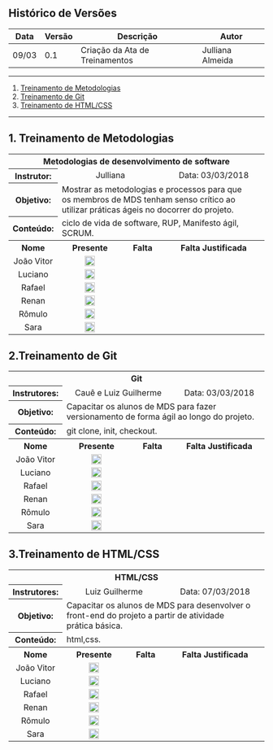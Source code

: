 ## Histórico de Versões

|Data    |Versão|Descrição                              |Autor                   |
|--------|------|---------------------------------------|------------------------|
|09/03   |0.1   |Criação da Ata de Treinamentos         |Julliana Almeida        |

----
1. [Treinamento de Metodologias](#1-Treinamento-de-Metodologias)  
2. [Treinamento de Git](#1-Treinamento-de-Git)  
3. [Treinamento de HTML/CSS](#1-Treinamento-de-HTML/CSS)  
----

## 1. Treinamento de Metodologias
<table>
  <tbody><tr>
    <th colspan="4">Metodologias de desenvolvimento de software</th>
  </tr>
 <tr>
    <th colspan="1">Instrutor:</th>
   <td colspan="2" align="center"> Julliana
    </td>
<td colspan="1" align="center"> Data: 03/03/2018 
  </td>
</tr>
 <tr>
 </tr>
<tr>
    <th colspan="1">Objetivo:</th>
   <td colspan="3"> Mostrar as metodologias e processos para que<br>  os membros de MDS tenham senso crítico ao utilizar práticas ágeis no docorrer do projeto.
  </td>
</tr>
<tr>
    <th colspan="1">Conteúdo:</th>
   <td colspan="3"> ciclo de vida de software, RUP, Manifesto ágil, SCRUM.
  </td>
</tr>
 <tr>
    <th>Nome</th>
    <th>Presente</th>
    <th>Falta</th>
    <th>Falta Justificada<br>
</th>
  </tr>
 <tr>
    <td align="center"> João Vitor 
    </td>
<td align="center"> <img class="emoji" title=":white_check_mark:" alt=":white_check_mark:" src="https://camo.githubusercontent.com/1ddba8041888820bf881e1894ae67a973eaccb7d/68747470733a2f2f6173736574732d63646e2e6769746875622e636f6d2f696d616765732f69636f6e732f656d6f6a692f756e69636f64652f323730352e706e67" height="20" width="20" align="absmiddle" data-canonical-src="https://assets-cdn.github.com/images/icons/emoji/unicode/2705.png"> 
    </td>
<td align="center"> 
    </td>
<td align="center"> <br>
  </td>
</tr>
 <tr>
    <td align="center"> Luciano 
    </td>
<td align="center"> <img class="emoji" title=":white_check_mark:" alt=":white_check_mark:" src="https://camo.githubusercontent.com/1ddba8041888820bf881e1894ae67a973eaccb7d/68747470733a2f2f6173736574732d63646e2e6769746875622e636f6d2f696d616765732f69636f6e732f656d6f6a692f756e69636f64652f323730352e706e67" height="20" width="20" align="absmiddle" data-canonical-src="https://assets-cdn.github.com/images/icons/emoji/unicode/2705.png"> 
    </td>
<td align="center"> 
    </td>
<td align="center"> <br>
  </td>
</tr>
 <tr>
    <td align="center"> Rafael 
    </td>
<td align="center"> <img class="emoji" title=":white_check_mark:" alt=":white_check_mark:" src="https://camo.githubusercontent.com/1ddba8041888820bf881e1894ae67a973eaccb7d/68747470733a2f2f6173736574732d63646e2e6769746875622e636f6d2f696d616765732f69636f6e732f656d6f6a692f756e69636f64652f323730352e706e67" height="20" width="20" align="absmiddle" data-canonical-src="https://assets-cdn.github.com/images/icons/emoji/unicode/2705.png"> 
    </td>
<td align="center"> 
    </td>
<td align="center"> <br>
  </td>
</tr>
 <tr>
    <td align="center"> Renan
    </td>
<td align="center"> <img class="emoji" title=":white_check_mark:" alt=":white_check_mark:" src="https://camo.githubusercontent.com/1ddba8041888820bf881e1894ae67a973eaccb7d/68747470733a2f2f6173736574732d63646e2e6769746875622e636f6d2f696d616765732f69636f6e732f656d6f6a692f756e69636f64652f323730352e706e67" height="20" width="20" align="absmiddle" data-canonical-src="https://assets-cdn.github.com/images/icons/emoji/unicode/2705.png"> 
    </td>
<td align="center"> 
    </td>
<td align="center"> <br>
  </td>
</tr>
 
 <tr>
    <td align="center"> Rômulo 
    </td>
<td align="center"> <img class="emoji" title=":white_check_mark:" alt=":white_check_mark:" src="https://camo.githubusercontent.com/1ddba8041888820bf881e1894ae67a973eaccb7d/68747470733a2f2f6173736574732d63646e2e6769746875622e636f6d2f696d616765732f69636f6e732f656d6f6a692f756e69636f64652f323730352e706e67" height="20" width="20" align="absmiddle" data-canonical-src="https://assets-cdn.github.com/images/icons/emoji/unicode/2705.png"> 
    </td>
<td align="center"> 
    </td>
<td align="center"> <br>
  </td>
</tr>
 <tr>
    <td align="center"> Sara
    </td>
<td align="center"> <img class="emoji" title=":white_check_mark:" alt=":white_check_mark:" src="https://camo.githubusercontent.com/1ddba8041888820bf881e1894ae67a973eaccb7d/68747470733a2f2f6173736574732d63646e2e6769746875622e636f6d2f696d616765732f69636f6e732f656d6f6a692f756e69636f64652f323730352e706e67" height="20" width="20" align="absmiddle" data-canonical-src="https://assets-cdn.github.com/images/icons/emoji/unicode/2705.png"> 
    </td>
<td align="center"> 
    </td>
<td align="center"> <br>
  </td>
</tr>
</tbody></table>

## 2.Treinamento de Git
<table>
  <tbody><tr>
    <th colspan="4">Git</th>
  </tr>
 <tr>
    <th colspan="1">Instrutores:</th>
   <td colspan="2" align="center"> Cauê e Luiz Guilherme
    </td>
<td colspan="1" align="center"> Data: 03/03/2018 
  </td>
</tr>
 <tr>
 </tr>
<tr>
    <th colspan="1">Objetivo:</th>
   <td colspan="3"> Capacitar os alunos de MDS para fazer versionamento de forma ágil ao longo do projeto.
  </td>
</tr>
<tr>
    <th colspan="1">Conteúdo:</th>
   <td colspan="3"> git clone, init, checkout.
  </td>
</tr>
 <tr>
    <th>Nome</th>
    <th>Presente</th>
    <th>Falta</th>
    <th>Falta Justificada<br>
</th>
  </tr>
 <tr>
    <td align="center"> João Vitor 
    </td>
<td align="center"> <img class="emoji" title=":white_check_mark:" alt=":white_check_mark:" src="https://camo.githubusercontent.com/1ddba8041888820bf881e1894ae67a973eaccb7d/68747470733a2f2f6173736574732d63646e2e6769746875622e636f6d2f696d616765732f69636f6e732f656d6f6a692f756e69636f64652f323730352e706e67" height="20" width="20" align="absmiddle" data-canonical-src="https://assets-cdn.github.com/images/icons/emoji/unicode/2705.png"> 
    </td>
<td align="center"> 
    </td>
<td align="center"> <br>
  </td>
</tr>
 <tr>
    <td align="center"> Luciano 
    </td>
<td align="center"> <img class="emoji" title=":white_check_mark:" alt=":white_check_mark:" src="https://camo.githubusercontent.com/1ddba8041888820bf881e1894ae67a973eaccb7d/68747470733a2f2f6173736574732d63646e2e6769746875622e636f6d2f696d616765732f69636f6e732f656d6f6a692f756e69636f64652f323730352e706e67" height="20" width="20" align="absmiddle" data-canonical-src="https://assets-cdn.github.com/images/icons/emoji/unicode/2705.png"> 
    </td>
<td align="center"> 
    </td>
<td align="center"> <br>
  </td>
</tr>
 <tr>
    <td align="center"> Rafael 
    </td>
<td align="center"> <img class="emoji" title=":white_check_mark:" alt=":white_check_mark:" src="https://camo.githubusercontent.com/1ddba8041888820bf881e1894ae67a973eaccb7d/68747470733a2f2f6173736574732d63646e2e6769746875622e636f6d2f696d616765732f69636f6e732f656d6f6a692f756e69636f64652f323730352e706e67" height="20" width="20" align="absmiddle" data-canonical-src="https://assets-cdn.github.com/images/icons/emoji/unicode/2705.png"> 
    </td>
<td align="center"> 
    </td>
<td align="center"> <br>
  </td>
</tr>
 <tr>
    <td align="center"> Renan
    </td>
<td align="center"> <img class="emoji" title=":white_check_mark:" alt=":white_check_mark:" src="https://camo.githubusercontent.com/1ddba8041888820bf881e1894ae67a973eaccb7d/68747470733a2f2f6173736574732d63646e2e6769746875622e636f6d2f696d616765732f69636f6e732f656d6f6a692f756e69636f64652f323730352e706e67" height="20" width="20" align="absmiddle" data-canonical-src="https://assets-cdn.github.com/images/icons/emoji/unicode/2705.png"> 
    </td>
<td align="center"> 
    </td>
<td align="center"> <br>
  </td>
</tr>
 
 <tr>
    <td align="center"> Rômulo 
    </td>
<td align="center"> <img class="emoji" title=":white_check_mark:" alt=":white_check_mark:" src="https://camo.githubusercontent.com/1ddba8041888820bf881e1894ae67a973eaccb7d/68747470733a2f2f6173736574732d63646e2e6769746875622e636f6d2f696d616765732f69636f6e732f656d6f6a692f756e69636f64652f323730352e706e67" height="20" width="20" align="absmiddle" data-canonical-src="https://assets-cdn.github.com/images/icons/emoji/unicode/2705.png"> 
    </td>
<td align="center"> 
    </td>
<td align="center"> <br>
  </td>
</tr>
 <tr>
    <td align="center"> Sara
    </td>
<td align="center"> <img class="emoji" title=":white_check_mark:" alt=":white_check_mark:" src="https://camo.githubusercontent.com/1ddba8041888820bf881e1894ae67a973eaccb7d/68747470733a2f2f6173736574732d63646e2e6769746875622e636f6d2f696d616765732f69636f6e732f656d6f6a692f756e69636f64652f323730352e706e67" height="20" width="20" align="absmiddle" data-canonical-src="https://assets-cdn.github.com/images/icons/emoji/unicode/2705.png"> 
    </td>
<td align="center"> 
    </td>
<td align="center"> <br>
  </td>
</tr>
</tbody></table>


## 3.Treinamento de HTML/CSS

<table>
  <tbody><tr>
    <th colspan="4">HTML/CSS</th>
  </tr>
 <tr>
    <th colspan="1">Instrutores:</th>
   <td colspan="2" align="center"> Luiz Guilherme
    </td>
<td colspan="1" align="center"> Data: 07/03/2018 
  </td>
</tr>
 <tr>
 </tr>
<tr>
    <th colspan="1">Objetivo:</th>
   <td colspan="3"> Capacitar os alunos de MDS para desenvolver o front-end do projeto a partir de atividade <br/> prática básica.
  </td>
</tr>
<tr>
    <th colspan="1">Conteúdo:</th>
   <td colspan="3"> html,css.
  </td>
</tr>
 <tr>
    <th>Nome</th>
    <th>Presente</th>
    <th>Falta</th>
    <th>Falta Justificada<br>
</th>
  </tr>
 <tr>
    <td align="center"> João Vitor 
    </td>
<td align="center"> <img class="emoji" title=":white_check_mark:" alt=":white_check_mark:" src="https://camo.githubusercontent.com/1ddba8041888820bf881e1894ae67a973eaccb7d/68747470733a2f2f6173736574732d63646e2e6769746875622e636f6d2f696d616765732f69636f6e732f656d6f6a692f756e69636f64652f323730352e706e67" height="20" width="20" align="absmiddle" data-canonical-src="https://assets-cdn.github.com/images/icons/emoji/unicode/2705.png"> 
    </td>
<td align="center"> 
    </td>
<td align="center"> <br>
  </td>
</tr>
 <tr>
    <td align="center"> Luciano 
    </td>
<td align="center"> <img class="emoji" title=":white_check_mark:" alt=":white_check_mark:" src="https://camo.githubusercontent.com/1ddba8041888820bf881e1894ae67a973eaccb7d/68747470733a2f2f6173736574732d63646e2e6769746875622e636f6d2f696d616765732f69636f6e732f656d6f6a692f756e69636f64652f323730352e706e67" height="20" width="20" align="absmiddle" data-canonical-src="https://assets-cdn.github.com/images/icons/emoji/unicode/2705.png"> 
    </td>
<td align="center"> 
    </td>
<td align="center"> <br>
  </td>
</tr>
 <tr>
    <td align="center"> Rafael 
    </td>
<td align="center"> <img class="emoji" title=":white_check_mark:" alt=":white_check_mark:" src="https://camo.githubusercontent.com/1ddba8041888820bf881e1894ae67a973eaccb7d/68747470733a2f2f6173736574732d63646e2e6769746875622e636f6d2f696d616765732f69636f6e732f656d6f6a692f756e69636f64652f323730352e706e67" height="20" width="20" align="absmiddle" data-canonical-src="https://assets-cdn.github.com/images/icons/emoji/unicode/2705.png"> 
    </td>
<td align="center"> 
    </td>
<td align="center"> <br>
  </td>
</tr>
 <tr>
    <td align="center"> Renan
    </td>
<td align="center"> <img class="emoji" title=":white_check_mark:" alt=":white_check_mark:" src="https://camo.githubusercontent.com/1ddba8041888820bf881e1894ae67a973eaccb7d/68747470733a2f2f6173736574732d63646e2e6769746875622e636f6d2f696d616765732f69636f6e732f656d6f6a692f756e69636f64652f323730352e706e67" height="20" width="20" align="absmiddle" data-canonical-src="https://assets-cdn.github.com/images/icons/emoji/unicode/2705.png"> 
    </td>
<td align="center"> 
    </td>
<td align="center"> <br>
  </td>
</tr>
 
 <tr>
    <td align="center"> Rômulo 
    </td>
<td align="center"> <img class="emoji" title=":white_check_mark:" alt=":white_check_mark:" src="https://camo.githubusercontent.com/1ddba8041888820bf881e1894ae67a973eaccb7d/68747470733a2f2f6173736574732d63646e2e6769746875622e636f6d2f696d616765732f69636f6e732f656d6f6a692f756e69636f64652f323730352e706e67" height="20" width="20" align="absmiddle" data-canonical-src="https://assets-cdn.github.com/images/icons/emoji/unicode/2705.png"> 
    </td>
<td align="center"> 
    </td>
<td align="center"> <br>
  </td>
</tr>
 <tr>
    <td align="center"> Sara
    </td>
<td align="center"> <img class="emoji" title=":white_check_mark:" alt=":white_check_mark:" src="https://camo.githubusercontent.com/1ddba8041888820bf881e1894ae67a973eaccb7d/68747470733a2f2f6173736574732d63646e2e6769746875622e636f6d2f696d616765732f69636f6e732f656d6f6a692f756e69636f64652f323730352e706e67" height="20" width="20" align="absmiddle" data-canonical-src="https://assets-cdn.github.com/images/icons/emoji/unicode/2705.png"> 
    </td>
<td align="center"> 
    </td>
<td align="center"> <br>
  </td>
</tr>
</tbody></table>
